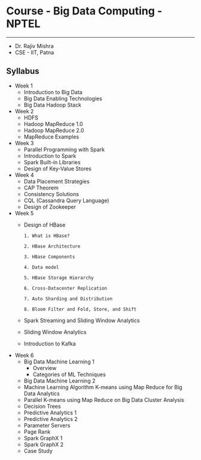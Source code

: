 # Course - Big Data Computing - NPTEL

---

- Dr. Rajiv Mishra
- CSE - IIT, Patna

## Syllabus

- Week 1
  - Introduction to Big Data
  - Big Data Enabling Technologies
  - Big Data Hadoop Stack
- Week 2
  - HDFS
  - Hadoop MapReduce 1.0
  - Hadoop MapReduce 2.0
  - MapReduce Examples
- Week 3
  - Parallel Programming with Spark
  - Introduction to Spark
  - Spark Built-in Libraries
  - Design of Key-Value Stores
- Week 4
  - Data Placement Strategies
  - CAP Theorem
  - Consistency Solutions
  - CQL (Cassandra Query Language)
  - Design of Zookeeper
- Week 5
  - Design of HBase

        1. What is HBase?

        2. HBase Architecture

        3. HBase Components

        4. Data model

        5. HBase Storage Hierarchy

        6. Cross-Datacenter Replication

        7. Auto Sharding and Distribution

        8. Bloom Filter and Fold, Store, and Shift
  - Spark Streaming and Sliding Window Analytics
  - Sliding Window Analytics
  - Introduction to Kafka
- Week 6
  - Big Data Machine Learning 1
    - Overview
    - Categories of ML Techniques
  - Big Data Machine Learning 2
  - Machine Learning Algorithm K-means using Map Reduce for Big Data Analytics
  - Parallel K-means using Map Reduce on Big Data Cluster Analysis
  - Decision Trees
  - Predictive Analytics 1
  - Predictive Analytics 2
  - Parameter Servers
  - Page Rank
  - Spark GraphX 1
  - Spark GraphX 2
  - Case Study
